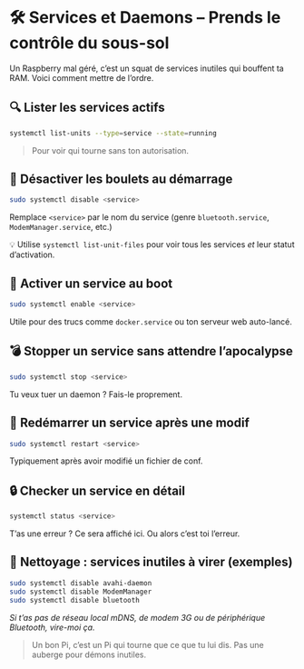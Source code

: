 # 🛠️ Services et Daemons – Prends le contrôle du sous-sol

Un Raspberry mal géré, c’est un squat de services inutiles qui bouffent ta RAM. Voici comment mettre de l’ordre.

## 🔍 Lister les services actifs

```bash
systemctl list-units --type=service --state=running
```

> Pour voir qui tourne sans ton autorisation.

## 📛 Désactiver les boulets au démarrage

```bash
sudo systemctl disable <service>
```

Remplace `<service>` par le nom du service (genre `bluetooth.service`, `ModemManager.service`, etc.)

💡 Utilise `systemctl list-unit-files` pour voir tous les services _et_ leur statut d’activation.

## 🚀 Activer un service au boot

```bash
sudo systemctl enable <service>
```

Utile pour des trucs comme `docker.service` ou ton serveur web auto-lancé.

## 💣 Stopper un service sans attendre l’apocalypse

```bash
sudo systemctl stop <service>
```

Tu veux tuer un daemon ? Fais-le proprement.

## 🔄 Redémarrer un service après une modif

```bash
sudo systemctl restart <service>
```

Typiquement après avoir modifié un fichier de conf.

## 🔒 Checker un service en détail

```bash
systemctl status <service>
```

T’as une erreur ? Ce sera affiché ici. Ou alors c’est toi l’erreur.

## 🧼 Nettoyage : services inutiles à virer (exemples)

```bash
sudo systemctl disable avahi-daemon
sudo systemctl disable ModemManager
sudo systemctl disable bluetooth
```

_Si t’as pas de réseau local mDNS, de modem 3G ou de périphérique Bluetooth, vire-moi ça._

> Un bon Pi, c’est un Pi qui tourne que ce que tu lui dis. Pas une auberge pour démons inutiles.
